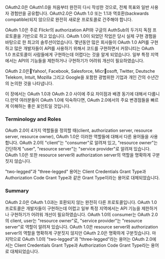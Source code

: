 OAuth2.0은 OAuth1.0을 처음부터 완전히 다시 작성한 것으로, 전체 목표와 일반 사용자 경험만을 공유합니다. OAuth2.0은 OAuth 1.0 또는 1.1과 역호환(backwards compatible)되지 않으므로 완전히 새로운 프로토콜로 간주해야 합니다.

OAuth 1.0은 주로 Flickr의 authorization API와 구글의 AuthSub의 두가지 독점 프로토콜을 기반으로 하고 있습니다. OAuth 1.0이 되었던 작업은 당시 실제 구현 경험을 바탕으로 한 최고의 솔루션이었습니다. 몇년동안 많은 회사들이 OAuth 1.0 API를 구현하고 많은 개발자들이 API를 사용하기 위해서 코드를 구현하면서 커뮤니티는 OAuth 1.0 프로토콜이 사람들에게  구현하는데 어렵다는 것을 알게 되었습니다. 일부 특정 지역에서는 API의 기능들을 제한하거나 구현하기가 어려워 개선이 필요하였습니다. 

OAuth 2.0은Yahoo!, Facebook, Salesforce, Microsoft, Twitter, Deutsche Telekom, Intuit, Mozilla 그리고 Google을 포함한 광범위한 기업과 개인 간의 수년간의 논의한 것을 나타냅니다.

이 장에서는 OAuth 1.0과 OAuth 2.0 사이에 주요 차이점과 배경 동기에 대해서 다룹니다.만약 여러분들이 OAuth 1.0에 익숙하다면, OAuth 2.0에서의 주요 변경점들을 빠르게 이해하는 좋은 포인트일 것입니다.

### Terminology and Roles
OAuth 2.0이 4가지 역할들을 정의할 때(client, authorization server, resource server, resource owner), OAuth 1.0은 이러한 역할들에 대해서 다른 용어들을 사용합니다. OAuth 2.0의 "client"는 "consumer"로 알려져 있고, "resource owner"는 간단하게 "user", "resource server"는 "service provider"로 알려져 있습니다. OAuth 1.0은 또한 resource server와 authorization server의 역할을 명확하게 구분짓지 않습니다.

"two-legged"과 "three-legged" 용어는 Client Credentials Grant Type과 Authorization Code Grant Type과 같은 Grant Type이라는 용어로 대체되었습니다.

### Summary
OAuth 2.0은 OAuth 1.0과는 호환되지 않는 완전히 다른 프로토콜입니다. OAuth 1.0 프로토콜은 개발자들이 구현하는데 어렵고 일부 특정 지역에서는 API 기능을 제한하거나 구현하기가 어려워 개선이 필요하였습니다. OAuth 1.0의 consumer는 OAuth 2.0의 client, user는 "resource owner"로, "service provider"는 "resource server"로 역할이 알려져 있습니다. OAuth 1.0은 resource server와 authorization server의 역할을 명확하게 구분짓지 않지만 OAuth 2.0은 명확하게 구분짓습니다. 마지막으로 OAuth 1.0의 "two-legged"과 "three-legged"라는 용어는 OAuth 2.0에서는 Client Credentials Grant Type과 Authorization Code Grant Type라는 용어로 대체되었습니다.
